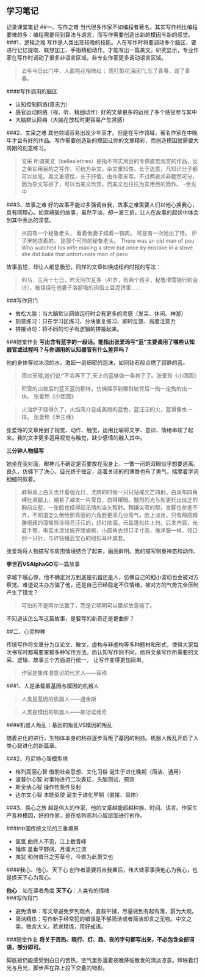 ## 学习笔记

 记录课堂笔记
##一、写作之难
当代很多作家不如编程者著名。其实写作相比编程要难的多：编程需要用到算法与语言，而写作需要创造出新的模因与新的感觉。
###1、逻辑之难
写作是人类出现较晚的技能。人在写作时将要调动多个脑区，要进行记忆提取、联想加工、手指精细动作，才能写出一篇美文。研究显示，专业作家在写作时调动了很多非语言区域，非专业作家更多调动语言区域。

>去年今日此门中，人面桃花相映红； 雨打梨花深闭门,忘了青春，误了青春。

####写作调用的脑区
+ 认知控制网络(意志力）
+ 感官运动网络（视、听、精细动作）好的文章更多的运用了多个感官参与其中
+ 大脑默认网络（大脑在放松时更容易产生灵感）

###2、文采之难
其他领域容易出现少年英才。但是在写作领域，著名作家在中晚年才会有好的作品。写作需要创造新的模因让你的文章精彩，而创造模因就需要大周期的刻意练习。
>文采 所谓美文（belleslettres）是指不带实用目的专供直觉观赏的作品，反之带实用目的之写作，可统为杂文。杂文重知性，长于达意，凡知识分子都可以执笔。美文重感性，长于抒情，由作家来写。不过两者并非截然可分，因为杂文写好了，可以当美文欣赏，而美文也往往为实用目的而作。 -余光中

###3、故事之难
好的故事不能过多强调自我，故事之难需要人们以他心换我心，具有同理心。如宫崎骏的故事，虽然平淡，却一波三折，让人在故事的起伏中体会到其中表达的深意。
>从前有一个秘鲁老头， 看着他妻子炖着一锅肉， 可是有一次她出了错， 炉子里她烧着的， 是那个可怜的秘鲁老头。 There was an old man of peu Who watched his wife making a stew but once by mistake in a stove she did bake that unfortunate man of peru

故事虽短，却让人细思极恐，同样的文章如换成纽约时报的写法：
>利马，三月十七日，昨天阿尔瓦多（41岁，有两个孩子，秘鲁滑雪银行的会计），被误烧在他妻子洛丽塔的肉馅土豆泥饼里……

###写作窍门
+ 放松大脑：当大脑默认网络运行时会有更多的灵感（发呆、休闲、神游）
+ 刻意练习：只在学习区练习、分块重复练习、即时反馈、高度注意力
+ 拼接诗句：将不同的句子有逻辑的拼接起来。

###随堂作业
**写出含有蓝字的一段话。能指出张爱玲写“蓝”主要调用了哪些认知器官或过程吗？与你调用的认知器官有什么差异吗？**

他的身体穿过冰凉的水，激起一层细密的泡沫，如同钻石般点燃了寂静的蓝。
>雨过天晴,她们说:“不会再下了,天上的蓝够做一条袴子了。张爱玲《小团圆》

>积雪的山坡后的蓝天蓝的那样，仿佛探手到哪斜坡背后一掏一定掏的出一块。 张爱玲《小团圆》

>火油炉子烧得久了，火焰简介变成美丽的蓝色，蓝汪汪的火，蓝得像水一样。  张爱玲《半生缘》

张爱玲的文章用到了视觉、动作、触觉，运用比喻将文字、意识、情绪串联了起来。我的文字更多运用视觉与触觉，缺少感情的融入其中。

**三分钟人物描写**

她坐在我对面，眼神儿不确定是否要放在我身上，一瞥一闭的双眼似乎想要逃离。良久，仿佛下了决心，目光终于驻定，连着关闭的的薄唇也有了勇气，揣摩着字词细细的叙着。

>麻将桌上白天也开着强光灯，洗牌的时候一只只钻戒光芒四射。白桌布四角缚在桌腿上，绷紧了越发一片雪白，白得耀眼。酷烈的光与影更托出佳芝的胸前丘壑，一张脸也经得起无情的当头照射。稍嫌尖窄的额，发脚也参差不齐，不知道怎么倒给那秀丽的六角脸更添几分秀气。脸上淡妆，只有两瓶精雕细琢的薄嘴唇涂得亮汪汪的，娇红欲滴，云鬓蓬松往上扫，后发齐肩，光着手臂，电蓝水渍纹缎齐膝旗袍，小圆角衣领只半寸高，像洋服一样。领口别一只针，与碎钻镶蓝宝石的纽扣耳环成套。

张爱玲将人物描写与周围情境结合了起来，画面鲜明。我的描写侧重神态和动作。

**李世石VSAlphaGO**写一篇故事

李越下越心惊，他不确定对方到底是机器还是人，仿佛自己的细小波动也会被对方察觉。难道说主办方骗了他，还是自己已经稳定不住情绪，被对方的气势完全压制产生了错觉？

>可怕的不是阿尔法赢了，而是它明明可以赢却故意输了。

不知道该怎么写这篇故事，是要写的新奇还是更曲折？


 
##二、心灵种种
 
 传统写作将文章分为议论文、散文，虚构与非虚构等多种题材和形式，使得大家每次书写时都需要掌握多种写作方法。而认知写作则不同，他将文章写作所需要的文采、逻辑、故事三个方面进行统一，
 让写作变得更加简单。
 
 >作家是集体潜意识的代言人——荣格
 
###1、人是承载着基因与模因的机器人
 >人类是基因的机器人——道金斯 
 
 >人类是模因的机器人——斯坦诺维奇
 
####机器人叛乱：基因的叛乱VS模因的叛乱
 
 随着进化的进行，生物体本身的利益逐步背叛了基因的利益。机器人叛乱开启了人类心智进化的新篇章。
 
###2、丹尼特心智模型塔
+ 格列高丽心智   借助社会思想、文化习俗                                  诞生于进化晚期（简洁、通用） 
+ 波普尔心智   对事物进行二次表征，头脑测试、预测
+ 斯金纳心智   操作性条件反射
+ 达尔文心智   本能驱使                                                  诞生于进化早期（直接、具体）

###3、换心之旅
越是伟大的作家，他的文章越能超越种族、时间、语言。作家生产各种模因，好的作家，是在格列高利心智层面进行创作。

####中国传统文论的三重境界
+ 氤氲        曲终人不见，江上数青峰
+ 锤炼        星垂平野阔，月涌大江流
+ 夷犹        和何昔日之芳草兮，今直为此萧艾也

####我心、他心、天下心
创作者需要将自我置后，伟大做家事换他心为我心，也是换天下心为我心。

**他心**：站在读者角度               **天下心**：人类有的情绪                    
###写作窍门
+ 避免清单：写文章避免罗列观点，直叙平铺，尽量做到有起有落，蔚为大观。
+ 简洁精炼：写作新手经常犯的错误是不够简洁或者简洁却言之无物。中文之美，微言大义。若求精炼，用好成语。

###随堂作业
**将关于苦热、晓行、灯、路、夜的字句都写出来，不必包含全部词语，部分即可。**

脚底板仍能感受到白日的苦热，空气里弥漫着夜晚降临散发的清淡凉意。辉映着灯光与月光，脚步声在路上投下交叠的错影。
